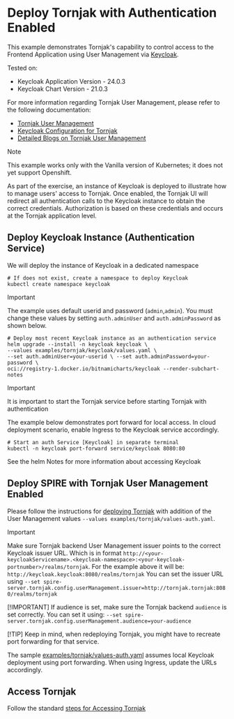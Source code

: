 # Deploy Tornjak with Authentication Enabled

This example demonstrates Tornjak's capability to control access to the Frontend Application using
User Management via [Keycloak](https://www.keycloak.org/).

Tested on:

- Keycloak Application Version - 24.0.3
- Keycloak Chart Version - 21.0.3

For more information regarding Tornjak User Management, please refer to the following documentation:

- [Tornjak User Management](https://github.com/spiffe/tornjak/blob/main/docs/keycloak-configuration.md)
- [Keycloak Configuration for Tornjak](https://github.com/spiffe/tornjak/blob/main/docs/keycloak-configuration.md)
- [Detailed Blogs on Tornjak User Management](https://github.com/spiffe/tornjak/blob/main/docs/blogs.md)

> [!NOTE]
> This example works only with the Vanilla version of Kubernetes; it does not yet support Openshift.

As part of the exercise, an instance of Keycloak is deployed to illustrate how to manage users' access to Tornjak.
Once enabled, the Tornjak UI will redirect all authentication calls to the Keycloak instance to obtain the
correct credentials. Authorization is based on these credentials and occurs at the Tornjak application level.

## Deploy Keycloak Instance (Authentication Service)

We will deploy the instance of Keycloak in a dedicated namespace

```shell
# If does not exist, create a namespace to deploy Keycloak
kubectl create namespace keycloak
```

> [!IMPORTANT]
> The example uses default userid and password (`admin`,`admin`). You must change these values
> by setting `auth.adminUser` and `auth.adminPassword` as shown below.

```shell
# Deploy most recent Keycloak instance as an authentication service
helm upgrade --install -n keycloak keycloak \
--values examples/tornjak/keycloak/values.yaml \
--set auth.adminUser=your-userid \ --set auth.adminPassword=your-password \
oci://registry-1.docker.io/bitnamicharts/keycloak --render-subchart-notes
```

> [!IMPORTANT]
> It is important to start the Tornjak service before starting Tornjak with authentication

The example below demonstrates port forward for local access. In cloud deployment scenario,
enable Ingress to the Keycloak service accordingly.

```shell
# Start an auth Service [Keycloak] in separate terminal
kubectl -n keycloak port-forward service/keycloak 8080:80
```

See the helm Notes for more information about accessing Keycloak

## Deploy SPIRE with Tornjak User Management Enabled

Please follow the instructions for [deploying Tornjak](../README.md)
with addition of the User Management values `--values examples/tornjak/values-auth.yaml`.

> [!IMPORTANT]
> Make sure Tornjak backend User Management issuer points to the correct Keycloak issuer URL. Which is in format
> `http://<your-keycloakServicename>.<keycloak-namespace>:<your-keycloak-portnumber>/realms/tornjak`.
> For the example above it will be: `http://keycloak.keycloak:8080/realms/tornjak`
> You can set the issuer URL using `--set spire-server.tornjak.config.userManagement.issuer=http://tornjak.tornjak:8080/realms/tornjak`
>
> [!IMPORTANT]
> If audience is set, make sure the Tornjak backend `audience` is set correctly. You can set it using:
> `--set spire-server.tornjak.config.userManagement.audience=your-audience`
>
> [!TIP]
> Keep in mind, when redeploying Tornjak, you might have to recreate port forwarding for that service.

The sample [examples/tornjak/values-auth.yaml](../values-auth.yaml) assumes local
Keycloak deployment using port forwarding. When using Ingress, update the URLs accordingly.

## Access Tornjak

Follow the standard [steps for Accessing Tornjak](../README.md)
